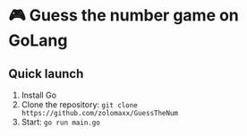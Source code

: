 # 🎮 Guess the number game on GoLang 
## Quick launch
1. Install Go
2. Clone the repository: `git clone https://github.com/zolomaxx/GuessTheNum`
3. Start: `go run main.go`
